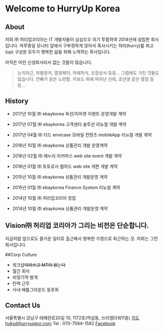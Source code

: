 # Welcome to HurryUp Korea


## About
저희 ㈜ 허리업코리아는 IT 개발자들이 삼삼오오 의기 투합하여 2014년에 설립한 회사입니다.
하루종일 모니터 앞에서 구부정하게 앉아서 혹사시키는 허리(hurry)를 펴고(up)
구성원 모두가 행복한 삶을 위해 노력하는 회사입니다.

아직은 어린 신생회사라서 없는 것들이 많습니다.
> 눈치야근, 파벌정치, 열정페이, 허례허식, 꼬장상사 등등…
그럼에도 가진 것들도 많습니다.
> 잔뼈가 굵은 노련함. 키보드 위에 피어난 신뢰, 초년생 같은 열정 등등…



## History
* 2017년 10월 ㈜ ebaykorea 옥션/지마켓 이벤트 운영개발 계약
* 2017년 07월 ㈜ ebaykorea 고객센터 솔루션 리뉴얼  개발 계약
* 2017년 04월 ㈜ 티드 envicase 모바일 컨텐츠 mobileApp 리뉴얼 개발 계약

* 2016년 10월 ㈜ ebaykorea 상품관리 개발 운영계약
* 2016년 02월 ㈜ 에누리 이커머스 web site event  개발 계약
* 2016년 01월 ㈜ 토토로사 웹하드 web site 개편 개발 계약

* 2015년 10월 ㈜ ebaykorea 상품관리 개발운영 계약
* 2015년 01월 ㈜ ebaykorea Finance System 리뉴얼 계약

* 2014년 10월 ㈜ 허리업코리아 창립
* 2014년 10월 ㈜ ebaykorea 상품관리 개발운영 계약


## Vision㈜ 허리업 코리아가 그리는 비전은 단순합니다.
지금처럼 앞으로도 즐거운 일터로 출근해서 행복한 가정으로 퇴근하는 것.
저희는 그런 회사입니다.


##Corp Culture
* 워크샵~~이라쓰고 MT라 읽는다~~
* 월간 회식
* 비정기적 벙개
* 탄력 근무
* 사내 배틀그라운드 동호회


## Contact Us
서울특별시 강남구 테헤란로20길 10, 1172호(역삼동, 쓰리엠타워11층) [지도](http://dmaps.kr/t6f8)
<huks@hurryupkor.com>
Tel : 070-7584-1582
[Facebook](https://www.facebook.com/hurryupkor)